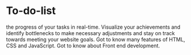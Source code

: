 # To-do-list
the progress of your tasks in real-time. Visualize your achievements and identify bottlenecks to make necessary adjustments and stay on track towards meeting your website goals.  Got to know many features of HTML, CSS and JavaScript. Got to know about Front end development.
